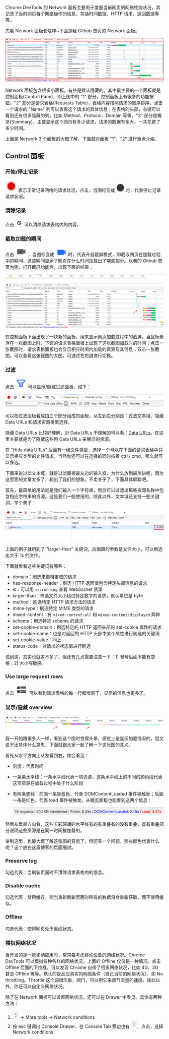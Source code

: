 Chrome DevTools 的 Network 面板主要用于度量当前网页的网络性能状况，其记录了当前网页每个网络操作的信息，包括时间数据、HTTP 请求、返回数据等等。

先看 Network 面板长啥样~下面是我 Github 首页的 Network 面板。

![](./res/network-1.png)

Network 面板包含很多小面板，有些是默认隐藏的。其中最主要的一个面板就是控制面板(Control Pane)，即上图中的 "1" 部分，控制面板上有很多的功能按钮。"2" 部分是请求表格(Requests Table)，表格内容按照请求的顺序排序，点击一个请求的 "Name" 列可以查看这个请求的具体信息；在表格的头部，右键可以看到还有很多隐藏的列，比如 Method、Protocol、Domain 等等。"3" 部分是概览(Summary)，主要显示这个网页有多少请求，请求的数据有多大，一共花费了多少时间。

上面是 Network 3 个面板的大概了解，下面就对面板 "1"、"2" 进行重点介绍。

## Control 面板

### 开始/停止记录

![](./res/network-3.png) 表示正常记录网络的请求状况，点击，当图标变成 ![](./res/network-4.png) 时，代表停止记录请求状况。

### 清除记录

点击 ![](./res/network-5.png) 可以清除请求表格内的内容。

### 截取加载的瞬间

点击 ![](./res/network-6.png) ，当图标变成 ![](./res/network-7.png) 时，代表开启截屏模式，即截取网页在加载过程中的瞬间，这些瞬间显示了网页在什么时间加载出了哪些部分。以我的 Github 首页为例，打开截屏功能后，出现下面的结果：

![](./res/network-8.png)

在控制面板下面出现了一块新的面板，用来显示网页加载过程中的截屏。当鼠标悬浮在一张截图上时，下面的请求表格面板上出现了这张截图加载时的时间；点击一张截图时，请求表格面板也会显示相应时间内加载的资源及其信息；双击一张截图，可以查看这张截图的大图，可通过左右键进行切换。

### 过滤

点击 ![](./res/network-10.png) 可以显示/隐藏过滤面板，如下：

![](./res/network-9.png)

可以把过滤面板看成由三个部分组成的面板，从左到右分别是：过滤文本域、隐藏 Data URLs 和请求资源类型选择。

隐藏 Data URLs 比较好理解，对 Data URLs 不理解的可以看：[Data URLs](https://developer.mozilla.org/en-US/docs/Web/HTTP/Basics_of_HTTP/Data_URIs)。在这里主要就是为了隐藏这些用 Data URLs 来展示的资源。

在 "Hide data URLs" 后面有一组文件类型，选择一个可以在下面的请求表格中只显示相应类型的文件请求，当然你还可以在选择的同时按着 ctrl / cmd，那么就可以多选。

下面来说过滤文本域，就是过滤面板最左边的输入框，为什么放到最后讲呢，因为这里面的文章太多了，超出了我们的想象。不卖关子了，下面具体聊聊吧。

首先，最简单的用法就是我们输入一个字符串，然后可以过滤出那些资源名称中包含相应字符串的资源。这是我们一般使用的，除此以外，文本域还支持一些关键词，举个栗子：

![](./res/network-11.png)

上面的例子就用到了 "larger-than" 关键词，后面跟的参数是文件大小，可以刷选出大于 1k 的文件。

下面就看看这些关键词有哪些：

- domain：刷选来自特定域的请求
- has-response-header：刷选 HTTP 返回值包含特定头部信息的请求
- is：可以用 `is:running` 查看 WebSocket 资源
- larger-than：筛选文件大小超过特定数字的请求，默认单位是 byte
- method：刷选特定 HTTP 请求方法的请求
- mime-type：刷选特定 MIME 类型的请求
- mixed-content：有 `mixed-content:all` 和 `mixed-content:displayed` 两种
- scheme：刷选特定 scheme 的请求
- set-cookie-domain：刷选特定的 HTTP 返回头部的 set-cookie 属性的请求
- set-cookie-name：也是对返回的 HTTP 头部中某个属性进行刷选的关键词
- set-cookie-value：同上
- status-code：对请求的状态值进行刷选

说到这，其实也就差不多了，但还有几点需要注意一下：1) 冒号后面不能有空格；2) 大小写敏感。

### Use large request rows

点击 ![](./res/network-12.png) 可以看到请求表格的每一行都增高了，显示的信息也更多了。

### 显示/隐藏 overview

![](./res/network-13.png)

我一开始跟很多人一样，看到这个图时觉得头晕，感觉上是显示加载情况的，但又说不出具体什么意思，下面就跟大家一起了解一下这张图的含义。

首先从水平方向上从左看到右，你会看见：

- 刻度：代表时间
- 一条条水平线：一条水平线代表一项资源，这条水平线上的不同的颜色段代表这项资源在加载过程中处于什么阶段
- 有两条竖线：前面一条是蓝色，代表 DOMContentLoaded 事件被触发；后面一条是红色，代表 load 事件被触发。从概览面板也能看到这两个信息：

    ![](./res/network-14.png)

然后从垂直方向看，这些五彩斑斓的水平线有的有重叠有的没有重叠，具有重叠部分说明这些资源是在同一时间被加载的。

讲到这里，也能大概了解这张图的意思了。但还有一个问题，那些颜色代表什么呢？这个放在这篇博客的后面细讲。

### Preserve log

勾选代表：当刷新页面时不清除请求表格内的信息。

### Disable cache

勾选代表：禁用缓存，则当重新刷新页面时所有的数据将会重新获取，而不使用缓存。

### Offline

勾选代表：使得网页处于离线状态。

### 模拟网络状况

当开发的是一款移动应用时，常常要考虑移动设备的网络状况。Chrome DevTools 可以模拟各种各样的网络状况。上面的 Offline 仅仅是一种情况。点击 Offline 后面的下拉框，可以发现 Chrome 自带了很多网络状况，比如 4G、3G 甚至 Offline 等等。默认的是反应真实的网络条件（自己当前的网络状况），即 No throttling。Throttle 这个词很形象，阀门，可以用它来调节流量的速度。除此以外，你还可以自定义网络状况。

除了在 Network 面板可以设置网络状况，还可以在 Drawer 中看见。具体有两种方法：

1. ![](./res/toolbar-3.png) -> More tools -> Network conditions
2. 按 esc 键调出 Console Drawer，在 Console Tab 旁边也有 ![](./res/toolbar-3.png)，点击，选择 Network conditions
